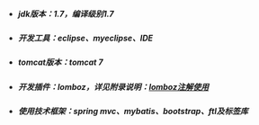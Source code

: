 * ##### jdk版本：1.7，编译级别1.7
* ##### 开发工具：eclipse、myeclipse、IDE
* ##### tomcat版本：tomcat 7
* ##### 开发插件：lomboz，详见附录说明：[lomboz注解使用](fu-lu/lombozzhu-jie-shi-yong.md)
* ##### 使用技术框架：spring mvc、mybatis、bootstrap、ftl及标签库



